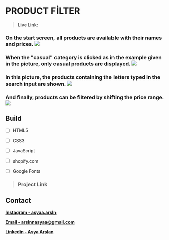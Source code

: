 # PRODUCT FİLTER


> **Live Link:**

### **On the start screen, all products are available with their names and prices.** ![][img1]

### **When the "casual" category is clicked as in the example given in the picture, only casual products are displayed.** ![][img2]

### **In this picture, the products containing the letters typed in the search input are shown.** ![][img3]

### **And finally, products can be filtered by shifting the price range.** ![][img4]

## Build

- [ ] HTML5

- [ ] CSS3

- [ ] JavaScript

- [ ] shopify.com

- [ ] Google Fonts



> ### Project Link
>
>

## Contact

[**Instagram - asyaa.arsln**][instagram]

[**Email - arslnnasyaa@gmail.com**][mail]

[**Linkedin - Asya Arslan**][linkedin]

[img1]: ./img/img1.png
[img2]: ./img/img2.png
[img3]: ./img/img3.png
[img4]: ./img/img4.png
[mail]: arslnnasyaa@gmail.com
[instagram]: https://www.instagram.com/asyaa.arsln/#
[linkedin]: www.linkedin.com/in/asya-arslan-a2472028a
[projectLink]: https://rad-speculoos-c6146a.netlify.app/


